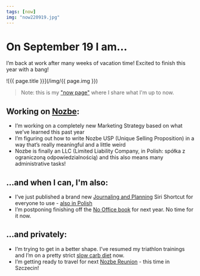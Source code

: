 ```yaml
---
tags: [now]
img: "now220919.jpg"
---
```


# On September 19 I am…

I’m back at work after many weeks of vacation time! Excited to finish this year with a bang!

<!--More-->

![{{ page.title }}](/img/{{ page.img }})

> Note: this is my ["now page"](/now) where I share what I'm up to now.

## Working on [Nozbe][n]:

* I’m working on a completely new Marketing Strategy based on what we’ve learned this past year
* I’m figuring out how to write Nozbe USP (Unique Selling Proposition) in a way that’s really meaningful and a little weird
* Nozbe is finally an LLC (Limited Liability Company, in Polish: spółka z ograniczoną odpowiedzialnością) and this also means many administrative tasks!

## …and when I can, I'm also:

* I’ve just published a brand new [Journaling and Planning](/journal) Siri Shortcut for everyone to use - [also in Polish](/pl/planowanie)
* I’m postponing finishing off the [No Office book](https://NoOffice.org/) for next year. No time for it now.

## …and privately:

* I’m trying to get in a better shape. I’ve resumed my triathlon trainings and I’m on a pretty strict [slow carb diet](/slow-carb-diet) now.
* I’m getting ready to travel for next [Nozbe Reunion](/reunion) - this time in Szczecin!


[n]: https://michael.gratis/nozbe
[np]: https://michael.gratis/nozbepersonal